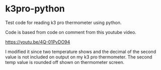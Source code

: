 # k3pro-python
Test code for reading k3 pro thermometer using python.

Code is based from code on comment from this youtube video.

https://youtu.be/4Q-01PvDO94

I modified it since two temperature shows and the decimal of the second value is not included on output on my k3 pro thermometer. The second temp value is rounded off shown on thermometer screen.